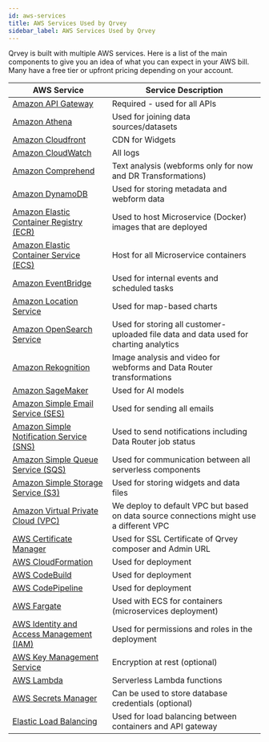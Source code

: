 ```yaml
---
id: aws-services
title: AWS Services Used by Qrvey
sidebar_label: AWS Services Used by Qrvey
---
```


<div style={{textAlign: "justify"}}>


Qrvey is built with multiple AWS services. Here is a list of the main components to give you an idea of what you can expect in your AWS bill. Many have a free tier or upfront pricing depending on your account.
<table class="aws">
	<thead>
	<tr>
		<th>AWS Service</th>
		<th>Service Description</th>
	</tr>
	</thead>
	<tbody>
	<tr>
		<td><a href="https://aws.amazon.com/api-gateway/">Amazon API Gateway</a></td>
		<td>Required - used for all APIs</td>
	</tr>
	<tr>
		<td><a href="https://aws.amazon.com/athena/">Amazon Athena</a></td>
		<td>Used for joining data sources/datasets</td>
	</tr>
	<tr>
		<td><a href="https://aws.amazon.com/cloudfront/">Amazon Cloudfront</a></td>
		<td>CDN for Widgets</td>
	</tr>
	<tr>
		<td><a href="https://aws.amazon.com/cloudwatch">Amazon CloudWatch</a></td>
		<td>All logs</td>
	</tr>
	<tr>
		<td><a href="https://aws.amazon.com/comprehend">Amazon Comprehend</a></td>
		<td>Text analysis (webforms only for now and DR Transformations)</td>
	</tr>
    <tr>
		<td><a href="https://aws.amazon.com/dynamodb/">Amazon DynamoDB</a></td>
		<td>Used for storing metadata and webform data</td>
	</tr>
	<tr>
		<td><a href="https://aws.amazon.com/ecr/">Amazon Elastic Container Registry (ECR)</a></td>
		<td>Used to host Microservice (Docker) images that are deployed</td>
	</tr>
	<tr>
		<td><a href="https://aws.amazon.com/ecs/">Amazon Elastic Container Service (ECS)</a></td>
		<td>Host for all Microservice containers</td>
	</tr>
	<tr>
		<td><a href="https://aws.amazon.com/eventbridge/">Amazon EventBridge</a></td>
		<td>Used for internal events and scheduled tasks</td>
	</tr>	<tr>
		<td><a href="https://aws.amazon.com/location/">Amazon Location Service</a></td>
		<td>Used for map-based charts</td>
	</tr>
	<tr>
		<td><a href="https://aws.amazon.com/opensearch-service/">Amazon OpenSearch Service</a></td>
		<td>Used for storing all customer-uploaded file data and data used for charting analytics</td>
	</tr>
	<tr>
		<td><a href="https://aws.amazon.com/rekognition">Amazon Rekognition</a></td>
		<td>Image analysis and video for webforms and Data Router transformations</td>
	</tr>
	<tr>
		<td><a href="https://aws.amazon.com/sagemaker/">Amazon SageMaker</a></td>
		<td>Used for AI models</td>
	</tr>
	<tr>
		<td><a href="https://aws.amazon.com/ses/">Amazon Simple Email Service (SES)</a></td>
		<td>Used for sending all emails</td>
	</tr>
	<tr>
		<td><a href="https://aws.amazon.com/sns/">Amazon Simple Notification Service (SNS)</a></td>
		<td>Used to send notifications including Data Router job status</td>
	</tr>
	<tr>
		<td><a href="https://aws.amazon.com/sqs/">Amazon Simple Queue Service (SQS)</a></td>
		<td>Used for communication between all serverless components</td>
	</tr>
	<tr>
		<td><a href="https://aws.amazon.com/s3/">Amazon Simple Storage Service (S3)</a></td>
		<td>Used for storing widgets and data files</td>
	</tr>
	<tr>
		<td><a href="https://aws.amazon.com/vpc/">Amazon Virtual Private Cloud (VPC)</a></td>
		<td>We deploy to default VPC but based on data source connections might use a different VPC</td>
	</tr>	
    <tr>
		<td><a href="https://aws.amazon.com/certificate-manager/">AWS Certificate Manager</a></td>
		<td>Used for SSL Certificate of Qrvey composer and Admin URL</td>
	</tr>
	<tr>
		<td><a href="https://aws.amazon.com/cloudformation">AWS CloudFormation</a></td>
		<td>Used for deployment</td>
	</tr>
	<tr>
		<td><a href="https://aws.amazon.com/codebuild/">AWS CodeBuild</a></td>
		<td>Used for deployment</td>
	</tr>
	<tr>
		<td><a href="https://aws.amazon.com/codepipeline/">AWS CodePipeline</a></td>
		<td>Used for deployment</td>
	</tr>
	<tr>
		<td><a href="https://aws.amazon.com/fargate/">AWS Fargate</a></td>
		<td>Used with ECS for containers (microservices deployment)</td>
	</tr>
	<tr>
		<td><a href="https://aws.amazon.com/iam/">AWS Identity and Access Management (IAM)</a></td>
		<td>Used for permissions and roles in the deployment</td>
	</tr>
	<tr>
		<td><a href="https://aws.amazon.com/kms/">AWS Key Management Service</a></td>
		<td>Encryption at rest (optional)</td>
	</tr>
	<tr>
		<td><a href="https://aws.amazon.com/lambda/">AWS Lambda</a></td>
		<td>Serverless Lambda functions</td>
	</tr>
	<tr>
		<td><a href="https://aws.amazon.com/secrets-manager/">AWS Secrets Manager</a></td>
		<td>Can be used to store database credentials (optional)</td>
	</tr>	
	<tr>
		<td><a href="https://aws.amazon.com/elasticloadbalancing">Elastic Load Balancing</a></td>
		<td>Used for load balancing between containers and API gateway</td>
	</tr>
	</tbody>
</table> 
 
</div>